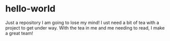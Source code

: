 # hello-world
Just a repository
I am going to lose my mind! I ust need a bit of tea with a project to get under way. With the tea in me and me needing to read, I make a great team!
